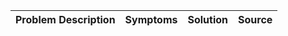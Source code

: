 | Problem Description                      | Symptoms                                                                                                                                                                                            | Solution                 | Source                                                                                |
| ---------------------------------------- | --------------------------------------------------------------------------------------------------------------------------------------------------------------------------------------------------- | ------------------------ | ------------------------------------------------------------------------------------- |